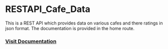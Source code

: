 <h1>RESTAPI_Cafe_Data</h1>
<p>This is a REST API which provides data on various cafes and there ratings in json format. The documentation is provided in the home route.</p>
<h3><a href='https://documenter.getpostman.com/view/24468292/2s8YmSr128'>Visit Documentation</a><h3>
